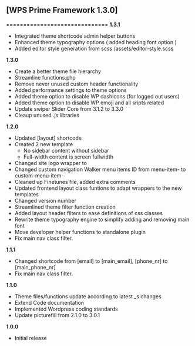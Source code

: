## [WPS Prime Framework 1.3.0]
==============================
**1.3.1**
- Integrated theme shortcode admin helper buttons
- Enhanced theme typography options ( added heading font option )
- Added editor style generation from scss /assets/editor-style.scss

**1.3.0**
- Create a better theme file hierarchy
- Streamline functions.php
- Remove never unused custom header functionality
- Added performance settings to theme options
- Added theme option to disable WP dashicons (for logged out users)
- Added theme option to disable WP emoji and all sripts related
- Update swiper Slider Core from 3.1.2 to 3.3.0
- Cleaup unused .js libraries

**1.2.0**
- Updated [layout] shortcode
- Created 2 new template
  - No sidebar content without sidebar
  - Full-width content is screen fullwidth
- Changed site logo wrapper to <div>
- Changed custom navigation Walker menu items ID from menu-item- to custom-menu-item-
- Cleaned up Finetunes file, added extra comments
- Updated frontend layout class funtions to adapt wrappers to the new templates
- Changed version number
- Streamlined theme filter function creation
- Added layout header filters to ease definitions of css classes
- Rewrite theme typography engine to simplify adding and removing main font
- Move developer helper functions to standalone plugin
- Fix main nav class filter.

**1.1.1**
- Changed shortcode from [email] to [main_email], [phone_nr] to [main_phone_nr]
- Fix main nav class filter.

**1.1.0**
- Theme files/functions update according to latest _s changes
- Extend Code documentation
- Implemented Wordpress coding standards
- Update picturefill from 2.1.0 to 3.0.1

**1.0.0**
- Initial release
